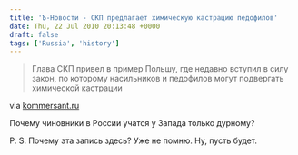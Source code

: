 ```yaml
---
title: 'Ъ-Новости - СКП предлагает химическую кастрацию педофилов'
date: Thu, 22 Jul 2010 20:13:48 +0000
draft: false
tags: ['Russia', 'history']
---
```


> Глава СКП привел в пример Польшу, где недавно вступил в силу закон, по которому насильников и педофилов могут подвергать химической кастрации

via [kommersant.ru](http://www.kommersant.ru/news.aspx?DocsID=1473656)

Почему чиновники в России учатся у Запада только дурному?

P. S. Почему эта запись здесь? Уже не помню. Ну, пусть будет.